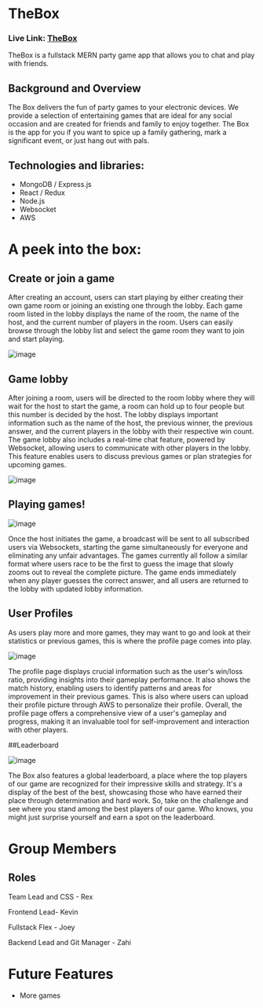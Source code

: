 # TheBox

### Live Link: [TheBox](https://the-box.social/)

TheBox is a fullstack MERN party game app that allows you to chat and play with friends.

## Background and Overview

The Box delivers the fun of party games to your electronic devices. We provide a selection of entertaining games that are ideal for any social occasion and are created for friends and family to enjoy together. The Box is the app for you if you want to spice up a family gathering, mark a significant event, or just hang out with pals.

## Technologies and libraries:

- MongoDB / Express.js
- React / Redux
- Node.js
- Websocket
- AWS 

# A peek into the box:

## Create or join a game

After creating an account, users can start playing by either creating their own game room or joining an existing one through the lobby. Each game room listed in the lobby displays the name of the room, the name of the host, and the current number of players in the room. Users can easily browse through the lobby list and select the game room they want to join and start playing.

![image](https://github.com/junjiequ1459/TheBox/assets/30753677/dd577c1d-0580-453f-bad1-6ad33b4b5f75)

## Game lobby

After joining a room, users will be directed to the room lobby where they will wait for the host to start the game, a room can hold up to four people but this number is decided by the host. The lobby displays important information such as the name of the host, the previous winner, the previous answer, and the current players in the lobby with their respective win count. The game lobby also includes a real-time chat feature, powered by Websocket, allowing users to communicate with other players in the lobby. This feature enables users to discuss previous games or plan strategies for upcoming games.

![image](https://github.com/junjiequ1459/TheBox/assets/30753677/1bc9d6d5-b550-4541-a4fa-4f1c763bd5bb)

## Playing games!

![image](https://github.com/junjiequ1459/TheBox/assets/30753677/c4d9bf5b-46af-495c-8f8e-d3176a43cdde)

Once the host initiates the game, a broadcast will be sent to all subscribed users via Websockets, starting the game simultaneously for everyone and eliminating any unfair advantages. The games currently all follow a similar format where users race to be the first to guess the image that slowly zooms out to reveal the complete picture. The game ends immediately when any player guesses the correct answer, and all users are returned to the lobby with updated lobby information.

## User Profiles

As users play more and more games, they may want to go and look at their statistics or previous games, this is where the profile page comes into play.

![image](https://github.com/junjiequ1459/TheBox/assets/30753677/681076e9-08e5-4aa6-97e1-b03a4121aeba)

The profile page displays crucial information such as the user's win/loss ratio, providing insights into their gameplay performance. It also shows the match history, enabling users to identify patterns and areas for improvement in their previous games. This is also where users can upload their profile picture through AWS to personalize their profile. Overall, the profile page offers a comprehensive view of a user's gameplay and progress, making it an invaluable tool for self-improvement and interaction with other players.

##Leaderboard

![image](https://github.com/junjiequ1459/TheBox/assets/30753677/f66afeb5-50d7-4d79-91ad-85429f11e66f)

The Box also features a global leaderboard, a place where the top players of our game are recognized for their impressive skills and strategy. It's a display of the best of the best, showcasing those who have earned their place through determination and hard work. So, take on the challenge and see where you stand among the best players of our game. Who knows, you might just surprise yourself and earn a spot on the leaderboard.

# Group Members

## Roles

Team Lead and CSS - Rex

Frontend Lead- Kevin

Fullstack Flex - Joey

Backend Lead and Git Manager - Zahi

# Future Features

- More games


